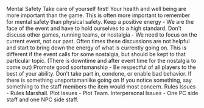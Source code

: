 Mental Safety
Take care of yourself first! Your health and well being are more important than the game. This is often more important to remember for mental safety than physical safety.
Keep a positive energy - We are the face of the event and have to hold ourselves to a high standard.
Don’t discuss other games, running teams, or nostalgia - We need to focus on the current event, not our past. Often times these discussions are not helpful and start to bring down the energy of what is currently going on. This is different if the event calls for some nostalgia, but should be kept to that particular topic. (There is downtime and after event time for the nostalgia to come out)
Promote good sportsmanship - Be respectful of all players to the best of your ability. Don’t take part in, condone, or enable bad behavior. If there is something unsportsmanlike going on
If you notice something, say something to the staff members the item would most concern. Rules Issues - Rules Marshall. Plot Issues - Plot Team. Interpersonal Issues - One PC side staff and one NPC side staff.